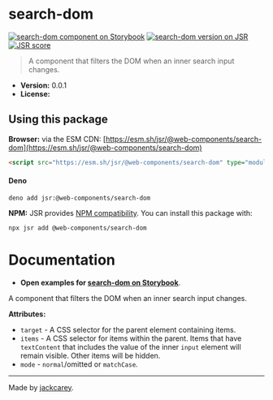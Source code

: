 # search-dom

[![search-dom component on Storybook](https://cdn.jsdelivr.net/gh/storybookjs/brand@main/badge/badge-storybook.svg)](https://jackcarey.co.uk/web-components/storybook-static/?path=/docs/components-search-dom) [![search-dom version on JSR](https://jsr.io/badges/@web-components/search-dom)](https://jsr.io/@web-components/search-dom/versions) [![JSR score](https://jsr.io/badges/@web-components/search-dom/score)](https://jsr.io/@web-components/search-dom/score)

> A component that filters the DOM when an inner search input changes.

- **Version:** 0.0.1
- **License:** [](./LICENSE.md)

## Using this package

**Browser:** via the ESM CDN: [https://esm.sh/jsr/@web-components/search-dom](https://esm.sh/jsr/@web-components/search-dom) 

```html
<script src="https://esm.sh/jsr/@web-components/search-dom" type="module"></script>
```

#### Deno

```
deno add jsr:@web-components/search-dom
```

**NPM:** JSR provides [NPM compatibility](https://jsr.io/docs/npm-compatibility). You can install this package with:

```
npx jsr add @web-components/search-dom
```

# Documentation

- **Open examples for [search-dom on Storybook](https://jackcarey.co.uk/web-components/storybook-static/?path=/docs/components-search-dom)**.

A component that filters the DOM when an inner search input changes.

**Attributes:**

-   `target` - A CSS selector for the parent element containing items.
-   `items` - A CSS selector for items within the parent. Items that have `textContent` that includes the value of the inner `input` element will remain visible. Other items will be hidden.
-   `mode` - `normal`/omitted or `matchCase`.


---

Made by [jackcarey](https://jackcarey.co.uk).
